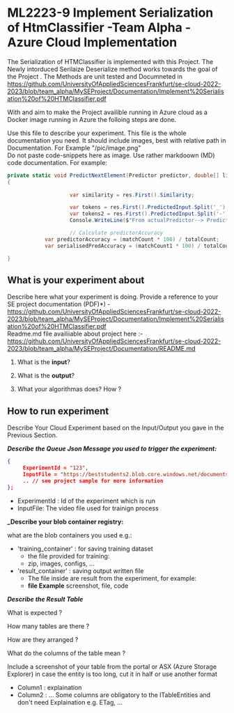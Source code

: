 # ML2223-9 Implement Serialization of HtmClassifier -Team Alpha - Azure Cloud Implementation

The Serialization of HTMClassifier is implemented with this Project.
The Newly intorduced Serilaize Deserialize method works towards the goal of the Project .
The Methods are unit tested and Documneted in https://github.com/UniversityOfAppliedSciencesFrankfurt/se-cloud-2022-2023/blob/team_alpha/MySEProject/Documentation/Implement%20Serialisation%20of%20HTMClassifier.pdf   


With  and aim to make the Project availible running in Azure cloud as a Docker image running in Azure the folloing steps are done.

Use this file to describe your experiment.
This file is the whole documentation you need.
It should include images, best with relative path in Documentation. For Example "/pic/image.png"  
Do not paste code-snippets here as image. Use rather markdoown (MD) code documentation.
For example:

~~~csharp
private static void PredictNextElement(Predictor predictor, double[] list, Predictor serPredictor)
{
    
                    var similarity = res.First().Similarity;

                    var tokens = res.First().PredictedInput.Split('_');
                    var tokens2 = res.First().PredictedInput.Split('-');
                    Console.WriteLine($"From actualPredictor--> Predicted Sequence: {tokens[0]}, predicted next element {tokens2.Last()}");

                    // Calculate predictorAccuracy
            var predictorAccuracy = (matchCount * 100) / totalCount;
            var serialisedPredAccuracy = (matchCount1 * 100) / totalCount1;

}
~~~


## What is your experiment about

Describe here what your experiment is doing. Provide a reference to your SE project documentation (PDF)*) - https://github.com/UniversityOfAppliedSciencesFrankfurt/se-cloud-2022-2023/blob/team_alpha/MySEProject/Documentation/Implement%20Serialisation%20of%20HTMClassifier.pdf   
Readme.md file availiiable about project  here :- https://github.com/UniversityOfAppliedSciencesFrankfurt/se-cloud-2022-2023/blob/team_alpha/MySEProject/Documentation/README.md   

1. What is the **input**?

2. What is the **output**?

3. What your algorithmas does? How ?

## How to run experiment

Describe Your Cloud Experiment based on the Input/Output you gave in the Previous Section.

**_Describe the Queue Json Message you used to trigger the experiment:_**  

~~~json
{
     ExperimentId = "123",
     InputFile = "https://beststudents2.blob.core.windows.net/documents2/daenet.mp4",
     .. // see project sample for more information 
};
~~~

- ExperimentId : Id of the experiment which is run  
- InputFile: The video file used for trainign process  

**_Describe your blob container registry:**  

what are the blob containers you used e.g.:  
- 'training_container' : for saving training dataset  
  - the file provided for training:  
  - zip, images, configs, ...  
- 'result_container' : saving output written file  
  - The file inside are result from the experiment, for example:  
  - **file Example** screenshot, file, code  


**_Describe the Result Table_**

 What is expected ?
 
 How many tables are there ? 
 
 How are they arranged ?
 
 What do the columns of the table mean ?
 
 Include a screenshot of your table from the portal or ASX (Azure Storage Explorer) in case the entity is too long, cut it in half or use another format
 
 - Column1 : explaination
 - Column2 : ...
Some columns are obligatory to the ITableEntities and don't need Explaination e.g. ETag, ...
 
